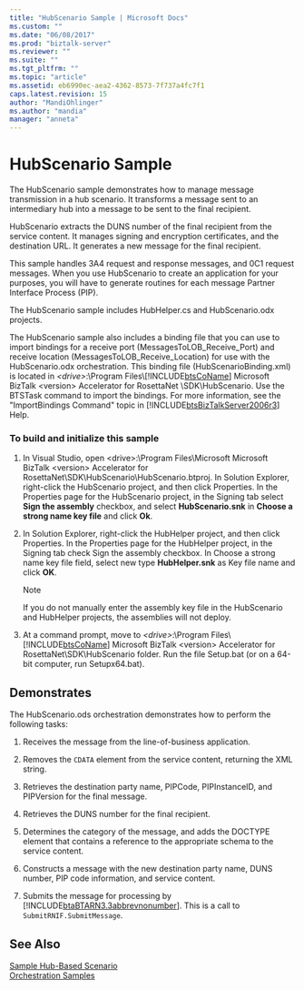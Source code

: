 ```yaml
---
title: "HubScenario Sample | Microsoft Docs"
ms.custom: ""
ms.date: "06/08/2017"
ms.prod: "biztalk-server"
ms.reviewer: ""
ms.suite: ""
ms.tgt_pltfrm: ""
ms.topic: "article"
ms.assetid: eb6990ec-aea2-4362-8573-7f737a4fc7f1
caps.latest.revision: 15
author: "MandiOhlinger"
ms.author: "mandia"
manager: "anneta"
---
```

# HubScenario Sample
The HubScenario sample demonstrates how to manage message transmission in a hub scenario. It transforms a message sent to an intermediary hub into a message to be sent to the final recipient.  
  
 HubScenario extracts the DUNS number of the final recipient from the service content. It manages signing and encryption certificates, and the destination URL. It generates a new message for the final recipient.  
  
 This sample handles 3A4 request and response messages, and 0C1 request messages. When you use HubScenario to create an application for your purposes, you will have to generate routines for each message Partner Interface Process (PIP).  
  
 The HubScenario sample includes HubHelper.cs and HubScenario.odx projects.  
  
 The HubScenario sample also includes a binding file that you can use to import bindings for a receive port (MessagesToLOB_Receive_Port) and receive location (MessagesToLOB_Receive_Location) for use with the HubScenario.odx orchestration. This binding file (HubScenarioBinding.xml) is located in *\<drive\>*:\Program Files\\[!INCLUDE[btsCoName](../../includes/btsconame-md.md)] Microsoft BizTalk \<version\> Accelerator for RosettaNet \SDK\HubScenario. Use the BTSTask command to import the bindings. For more information, see the "ImportBindings Command" topic in [!INCLUDE[btsBizTalkServer2006r3](../../includes/btsbiztalkserver2006r3-md.md)] Help.  
  
### To build and initialize this sample  
  
1.  In Visual Studio, open \<drive\>:\Program Files\Microsoft Microsoft BizTalk \<version\> Accelerator for RosettaNet\SDK\HubScenario\HubScenario.btproj. In Solution Explorer, right-click the HubScenario project, and then click Properties. In the Properties page for the HubScenario project, in the Signing tab select **Sign the assembly** checkbox, and select **HubScenario.snk** in **Choose a strong name key file** and click **Ok**.  
  
2.  In Solution Explorer, right-click the HubHelper project, and then click Properties. In the Properties page for the HubHelper project, in the Signing tab check Sign the assembly checkbox. In Choose a strong name key file field, select new type **HubHelper.snk** as Key file name and click **OK**.  
  
    > [!NOTE]
    >  If you do not manually enter the assembly key file in the HubScenario and HubHelper projects, the assemblies will not deploy.  
  
3.  At a command prompt, move to *\<drive\>*:\Program Files\\[!INCLUDE[btsCoName](../../includes/btsconame-md.md)] Microsoft BizTalk \<version\> Accelerator for RosettaNet\SDK\HubScenario folder. Run the file Setup.bat (or on a 64-bit computer, run Setupx64.bat).  
  
## Demonstrates  
 The HubScenario.ods orchestration demonstrates how to perform the following tasks:  
  
1.  Receives the message from the line-of-business application.  
  
2.  Removes the `CDATA` element from the service content, returning the XML string.  
  
3.  Retrieves the destination party name, PIPCode, PIPInstanceID, and PIPVersion for the final message.  
  
4.  Retrieves the DUNS number for the final recipient.  
  
5.  Determines the category of the message, and adds the DOCTYPE element that contains a reference to the appropriate schema to the service content.  
  
6.  Constructs a message with the new destination party name, DUNS number, PIP code information, and service content.  
  
7.  Submits the message for processing by [!INCLUDE[btaBTARN3.3abbrevnonumber](../../includes/btabtarn3-3abbrevnonumber-md.md)]. This is a call to `SubmitRNIF.SubmitMessage`.  
  
## See Also  
 [Sample Hub-Based Scenario](../../adapters-and-accelerators/accelerator-rosettanet/sample-hub-based-scenario.md)   
 [Orchestration Samples](../../adapters-and-accelerators/accelerator-rosettanet/orchestration-samples.md)